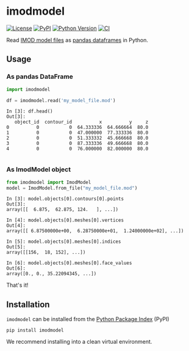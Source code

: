 # imodmodel

[![License](https://img.shields.io/pypi/l/imodmodel.svg?color=green)](https://github.com/alisterburt/imodmodel/raw/main/LICENSE)
[![PyPI](https://img.shields.io/pypi/v/imodmodel.svg?color=green)](https://pypi.org/project/imodmodel)
[![Python Version](https://img.shields.io/pypi/pyversions/imodmodel.svg?color=green)](https://python.org)
[![CI](https://github.com/alisterburt/imodmodel/actions/workflows/test_and_deploy.yml/badge.svg)](https://github.com/alisterburt/imodmodel/actions/workflows/test_and_deploy.yml)

Read [IMOD model files](https://bio3d.colorado.edu/imod/doc/binspec.html) 
as [pandas dataframes](https://pandas.pydata.org/) 
in Python.


## Usage

### As pandas DataFrame

```python
import imodmodel

df = imodmodel.read('my_model_file.mod')
```

```ipython
In [3]: df.head()
Out[3]: 
   object_id  contour_id          x          y     z
0          0           0  64.333336  64.666664  80.0
1          0           0  47.000000  77.333336  80.0
2          0           0  51.333332  45.666668  80.0
3          0           0  87.333336  49.666668  80.0
4          0           0  76.000000  82.000000  80.0


```

### As ImodModel object

```python
from imodmodel import ImodModel
model = ImodModel.from_file("my_model_file.mod")
```

```ipython
In [3]: model.objects[0].contours[0].points
Out[3]: 
array([[  6.875,  62.875, 124.   ], ...])

In [4]: model.objects[0].meshes[0].vertices
Out[4]: 
array([[ 6.87500000e+00,  6.28750000e+01,  1.24000000e+02], ...])

In [5]: model.objects[0].meshes[0].indices
Out[5]: 
array([[156,  18, 152], ...])

In [6]: model.objects[0].meshes[0].face_values
Out[6]: 
array([0., 0., 35.22094345, ...])
```

That's it!

## Installation
`imodmodel` can be installed from the [Python Package Index](https://pypi.org/) (PyPI)

```shell
pip install imodmodel
```

We recommend installing into a clean virtual environment.
